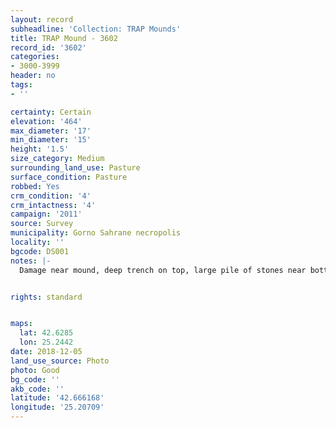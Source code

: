 ```yaml
---
layout: record
subheadline: 'Collection: TRAP Mounds'
title: TRAP Mound - 3602
record_id: '3602'
categories:
- 3000-3999
header: no
tags:
- ''

certainty: Certain
elevation: '464'
max_diameter: '17'
min_diameter: '15'
height: '1.5'
size_category: Medium
surrounding_land_use: Pasture
surface_condition: Pasture
robbed: Yes
crm_condition: '4'
crm_intactness: '4'
campaign: '2011'
source: Survey
municipality: Gorno Sahrane necropolis
locality: ''
bgcode: DS001
notes: |-
  Damage near mound, deep trench on top, large pile of stones near bottom.


rights: standard


maps:
  lat: 42.6285
  lon: 25.2442
date: 2018-12-05
land_use_source: Photo
photo: Good
bg_code: ''
akb_code: ''
latitude: '42.666168'
longitude: '25.20709'
---
```

